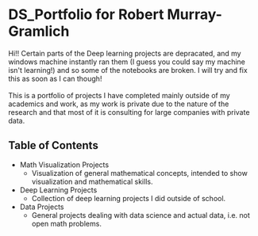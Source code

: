 # DS_Portfolio for Robert Murray-Gramlich
Hi!! Certain parts of the Deep learning projects are depracated, and my windows machine instantly ran them (I guess you could say my machine isn't learning!) and so some of the notebooks are broken. I will try and fix this as soon as I can though! <br><br> This is a portfolio of projects I have completed mainly outside of my academics and work, as my work is private due to the nature of the research and that most of it is consulting for large companies with private data. 
## Table of Contents
- Math Visualization Projects
  - Visualization of general mathematical concepts, intended to show visualization and mathematical skills.
- Deep Learning Projects 
  - Collection of deep learning projects I did outside of school.
- Data Projects
  - General projects dealing with data science and actual data, i.e. not open math problems.
